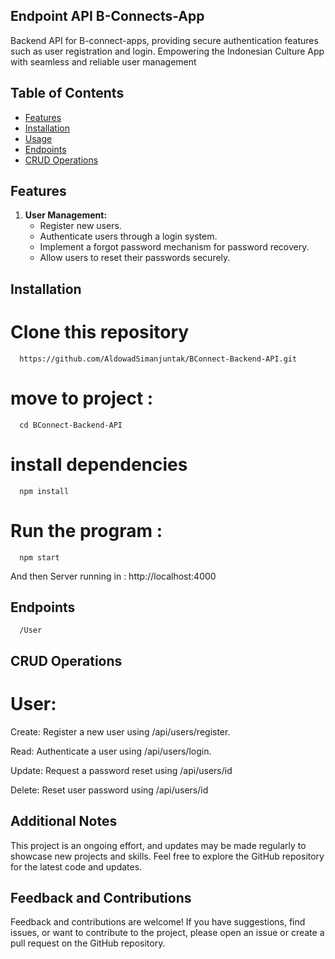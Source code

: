 ## Endpoint API B-Connects-App
Backend API for B-connect-apps, providing secure authentication features such as user registration and login. Empowering the Indonesian Culture App with seamless and reliable user management
## Table of Contents

- [Features](#features)
- [Installation](#installation)
- [Usage](#usage)
- [Endpoints](#endpoints)
- [CRUD Operations](#crud-operations)

## Features

1. **User Management:**
   - Register new users.
   - Authenticate users through a login system.
   - Implement a forgot password mechanism for password recovery.
   - Allow users to reset their passwords securely.

## Installation
# Clone this repository
      https://github.com/AldowadSimanjuntak/BConnect-Backend-API.git
# move to project :
      cd BConnect-Backend-API
# install dependencies
      npm install
# Run the program :
      npm start
And then Server running in :  http://localhost:4000

## Endpoints
      /User
## CRUD Operations

# User:

Create: Register a new user using /api/users/register.

Read: Authenticate a user using /api/users/login.

Update: Request a password reset using /api/users/id

Delete: Reset user password using /api/users/id

## Additional Notes
This project is an ongoing effort, and updates may be made regularly to showcase new projects and skills.
Feel free to explore the GitHub repository for the latest code and updates.
## Feedback and Contributions
Feedback and contributions are welcome! If you have suggestions, find issues, or want to contribute to the project, please open an issue or create a pull request on the GitHub repository.

